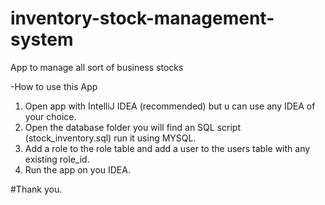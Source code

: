# inventory-stock-management-system
App to manage all sort of business stocks

-How to use this App

1. Open app with IntelliJ IDEA (recommended) but u can use any IDEA of your choice.
2. Open the database folder you will find an SQL script (stock_inventory.sql) run it using MYSQL.
3. Add a role to the role table and add a user to the users table with any existing role_id.
4. Run the app on you IDEA.

#Thank you.
